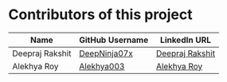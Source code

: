 # Contributors of this project

|          Name          |     GitHub Username     |    LinkedIn URL    |
| -----------------------|-------------------------|--------------------|
| Deepraj Rakshit        |      [DeepNinja07x](https://github.com/DeepNinja07x)       |      [Deepraj Rakshit](https://www.linkedin.com/in/deepraj-rakshit)|
| Alekhya Roy            |      [Alekhya003](https://github.com/Alekhya003)  |    [Alekhya Roy](https://www.linkedin.com/in/alekhya-roy-a22a57182/) |   
